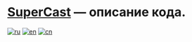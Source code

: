 # <ins>SuperCast</ins> — описание кода.

[![ru](https://img.shields.io/badge/lang-ru-blue.svg)](https://github.com/i-rick-y/SuperCast/blob/prime/CODEDESCRIPTIONs/CODEDESCRIPTION.md)
[![en](https://img.shields.io/badge/lang-en-green.svg)](https://github.com/i-rick-y/SuperCast/blob/prime/CODEDESCRIPTIONs/CODEDESCRIPTIONs_Translated/CODEDESCRIPTION.en.md)
[![cn](https://img.shields.io/badge/lang-cn-red.svg)](https://github.com/i-rick-y/SuperCast/blob/prime/CODEDESCRIPTIONs/CODEDESCRIPTIONs_Translated/CODEDESCRIPTION.cn.md)